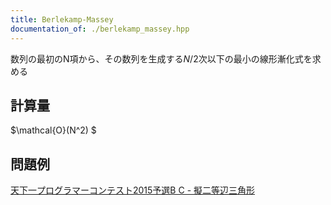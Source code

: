 ```yaml
---
title: Berlekamp-Massey
documentation_of: ./berlekamp_massey.hpp
---
```

数列の最初のN項から、その数列を生成する$N/2$次以下の最小の線形漸化式を求める

## 計算量
 $\mathcal{O}(N^2) $

## 問題例
[天下一プログラマーコンテスト2015予選B C - 擬二等辺三角形](https://atcoder.jp/contests/tenka1-2015-qualb/tasks/tenka1_2015_qualB_c)